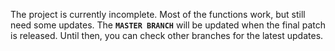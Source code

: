 The project is currently incomplete. Most of the functions work, but still need some updates.
The __`MASTER BRANCH`__ will be updated when the final patch is released. Until then, you can check other branches for the latest updates.
